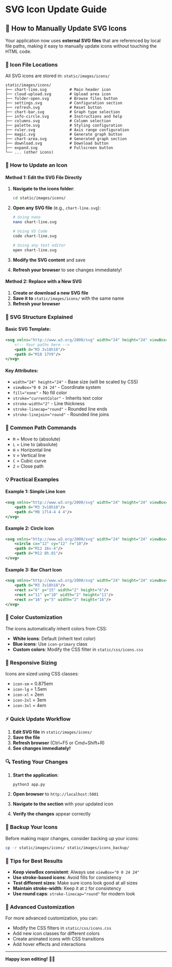 # SVG Icon Update Guide

## 🎨 **How to Manually Update SVG Icons**

Your application now uses **external SVG files** that are referenced by local file paths, making it easy to manually update icons without touching the HTML code.

### **📁 Icon File Locations**

All SVG icons are stored in: `static/images/icons/`

```
static/images/icons/
├── chart-line.svg          # Main header icon
├── cloud-upload.svg        # Upload area icon
├── folder-open.svg         # Browse files button
├── settings.svg            # Configuration section
├── refresh.svg             # Reset button
├── chart-bar.svg           # Graph type selection
├── info-circle.svg         # Instructions and help
├── columns.svg             # Column selection
├── palette.svg             # Styling configuration
├── ruler.svg               # Axis range configuration
├── magic.svg               # Generate graph button
├── chart-area.svg          # Generated graph section
├── download.svg            # Download button
├── expand.svg              # Fullscreen button
└── ... (other icons)
```

### **🔧 How to Update an Icon**

#### **Method 1: Edit the SVG File Directly**

1. **Navigate to the icons folder**:
   ```bash
   cd static/images/icons/
   ```

2. **Open any SVG file** (e.g., `chart-line.svg`):
   ```bash
   # Using nano
   nano chart-line.svg
   
   # Using VS Code
   code chart-line.svg
   
   # Using any text editor
   open chart-line.svg
   ```

3. **Modify the SVG content** and save

4. **Refresh your browser** to see changes immediately!

#### **Method 2: Replace with a New SVG**

1. **Create or download a new SVG file**
2. **Save it to** `static/images/icons/` with the same name
3. **Refresh your browser**

### **📝 SVG Structure Explained**

#### **Basic SVG Template**:
```xml
<svg xmlns="http://www.w3.org/2000/svg" width="24" height="24" viewBox="0 0 24 24" fill="none" stroke="currentColor" stroke-width="2" stroke-linecap="round" stroke-linejoin="round">
    <!-- Your paths here -->
    <path d="M3 3v18h18"/>
    <path d="M18 17V9"/>
</svg>
```

#### **Key Attributes**:
- `width="24" height="24"` - Base size (will be scaled by CSS)
- `viewBox="0 0 24 24"` - Coordinate system
- `fill="none"` - No fill color
- `stroke="currentColor"` - Inherits text color
- `stroke-width="2"` - Line thickness
- `stroke-linecap="round"` - Rounded line ends
- `stroke-linejoin="round"` - Rounded line joins

### **🎯 Common Path Commands**

- `M` = Move to (absolute)
- `L` = Line to (absolute)
- `H` = Horizontal line
- `V` = Vertical line
- `C` = Cubic curve
- `Z` = Close path

### **💡 Practical Examples**

#### **Example 1: Simple Line Icon**
```xml
<svg xmlns="http://www.w3.org/2000/svg" width="24" height="24" viewBox="0 0 24 24" fill="none" stroke="currentColor" stroke-width="2" stroke-linecap="round" stroke-linejoin="round">
    <path d="M3 3v18h18"/>
    <path d="M8 17l4-4 4 4"/>
</svg>
```

#### **Example 2: Circle Icon**
```xml
<svg xmlns="http://www.w3.org/2000/svg" width="24" height="24" viewBox="0 0 24 24" fill="none" stroke="currentColor" stroke-width="2" stroke-linecap="round" stroke-linejoin="round">
    <circle cx="12" cy="12" r="10"/>
    <path d="M12 16v-4"/>
    <path d="M12 8h.01"/>
</svg>
```

#### **Example 3: Bar Chart Icon**
```xml
<svg xmlns="http://www.w3.org/2000/svg" width="24" height="24" viewBox="0 0 24 24" fill="none" stroke="currentColor" stroke-width="2" stroke-linecap="round" stroke-linejoin="round">
    <path d="M3 3v18h18"/>
    <rect x="6" y="15" width="2" height="6"/>
    <rect x="11" y="10" width="2" height="11"/>
    <rect x="16" y="5" width="2" height="16"/>
</svg>
```

### **🎨 Color Customization**

The icons automatically inherit colors from CSS:

- **White icons**: Default (inherit text color)
- **Blue icons**: Use `icon-primary` class
- **Custom colors**: Modify the CSS filter in `static/css/icons.css`

### **📱 Responsive Sizing**

Icons are sized using CSS classes:
- `icon-sm` = 0.875em
- `icon-lg` = 1.5em  
- `icon-xl` = 2em
- `icon-2xl` = 3em
- `icon-3xl` = 4em

### **⚡ Quick Update Workflow**

1. **Edit SVG file** in `static/images/icons/`
2. **Save the file**
3. **Refresh browser** (Ctrl+F5 or Cmd+Shift+R)
4. **See changes immediately!**

### **🔍 Testing Your Changes**

1. **Start the application**:
   ```bash
   python3 app.py
   ```

2. **Open browser** to `http://localhost:5001`

3. **Navigate to the section** with your updated icon

4. **Verify the changes** appear correctly

### **💾 Backup Your Icons**

Before making major changes, consider backing up your icons:
```bash
cp -r static/images/icons/ static/images/icons_backup/
```

### **🎯 Tips for Best Results**

- **Keep viewBox consistent**: Always use `viewBox="0 0 24 24"`
- **Use stroke-based icons**: Avoid fills for consistency
- **Test different sizes**: Make sure icons look good at all sizes
- **Maintain stroke-width**: Keep it at `2` for consistency
- **Use round caps**: `stroke-linecap="round"` for modern look

### **🚀 Advanced Customization**

For more advanced customization, you can:
- Modify the CSS filters in `static/css/icons.css`
- Add new icon classes for different colors
- Create animated icons with CSS transitions
- Add hover effects and interactions

---

**Happy icon editing!** 🎨✨
